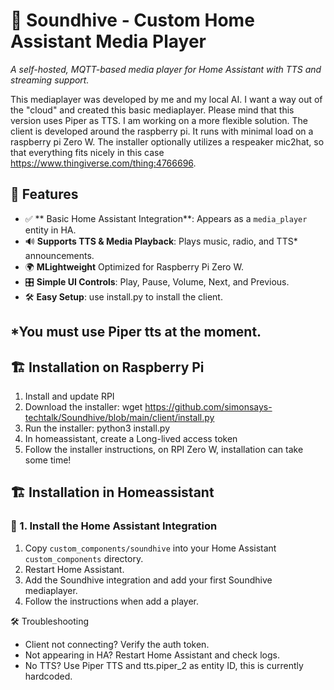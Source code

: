 # 🎵 Soundhive - Custom Home Assistant Media Player
*A self-hosted, MQTT-based media player for Home Assistant with TTS and streaming support.*

This mediaplayer was developed by me and my local AI. I want a way out of the "cloud" and created this basic mediaplayer.
Please mind that this version uses Piper as TTS. I am working on a more flexible solution. The client is developed around the raspberry pi. It runs with minimal load on a raspberry pi Zero W. The installer optionally utilizes a respeaker mic2hat, so that everything fits nicely in this case https://www.thingiverse.com/thing:4766696.

## 🚀 Features
- ✅ ** Basic Home Assistant Integration**: Appears as a `media_player` entity in HA.
- 🔊 **Supports TTS & Media Playback**: Plays music, radio, and TTS* announcements.
- 🌍 **MLightweight** Optimized for Raspberry Pi Zero W.
- 🎛️ **Simple UI Controls**: Play, Pause, Volume, Next, and Previous.
- 🛠️ **Easy Setup**: use install.py to install the client.

*You must use Piper tts at the moment.
---
## 🏗️ Installation on Raspberry Pi
1. Install and update RPI
2. Download the installer: wget https://github.com/simonsays-techtalk/Soundhive/blob/main/client/install.py
3. Run the installer: python3 install.py
4. In homeassistant, create a Long-lived access token
5. Follow the installer instructions, on RPI Zero W, installation can take some time!

## 🏗️ Installation in Homeassistant

### 📌 1. Install the Home Assistant Integration
1. Copy `custom_components/soundhive` into your Home Assistant `custom_components` directory.
2. Restart Home Assistant.
3. Add the Soundhive integration and add your first Soundhive mediaplayer.
4. Follow the instructions when add a player.

🛠️ Troubleshooting
- Client not connecting? Verify the auth token.
- Not appearing in HA? Restart Home Assistant and check logs.
- No TTS? Use Piper TTS and tts.piper_2 as entity ID, this is currently hardcoded.
